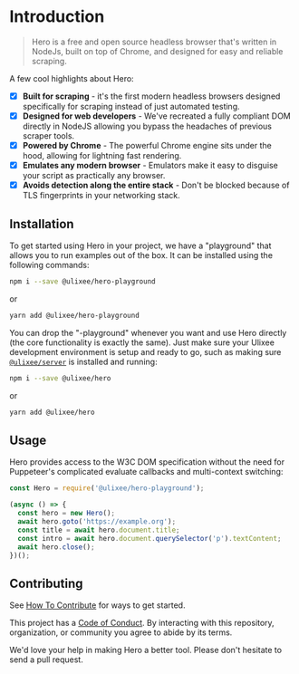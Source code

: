 # Introduction

> Hero is a free and open source headless browser that's written in NodeJs, built on top of Chrome, and designed for easy and reliable scraping.

A few cool highlights about Hero:

- [x] **Built for scraping** - it's the first modern headless browsers designed specifically for scraping instead of just automated testing.
- [x] **Designed for web developers** - We've recreated a fully compliant DOM directly in NodeJS allowing you bypass the headaches of previous scraper tools.
- [x] **Powered by Chrome** - The powerful Chrome engine sits under the hood, allowing for lightning fast rendering.
- [x] **Emulates any modern browser** - Emulators make it easy to disguise your script as practically any browser.
- [x] **Avoids detection along the entire stack** - Don't be blocked because of TLS fingerprints in your networking stack.

## Installation

To get started using Hero in your project, we have a "playground" that allows you to run examples out of the box. It can be installed using the following commands:

```bash
npm i --save @ulixee/hero-playground
```

or

```bash
yarn add @ulixee/hero-playground
```

You can drop the "-playground" whenever you want and use Hero directly (the core functionality is exactly the same). Just make sure your Ulixee development environment is setup and ready to go, such as making sure [`@ulixee/server`](/docs/server) is installed and running:

```bash
npm i --save @ulixee/hero
```

or

```bash
yarn add @ulixee/hero
```

## Usage

Hero provides access to the W3C DOM specification without the need for Puppeteer's complicated evaluate callbacks and multi-context switching:

```js
const Hero = require('@ulixee/hero-playground');

(async () => {
  const hero = new Hero();
  await hero.goto('https://example.org');
  const title = await hero.document.title;
  const intro = await hero.document.querySelector('p').textContent;
  await hero.close();
})();
```
## Contributing

See [How To Contribute](/how-to-contribute) for ways to get started.

This project has a [Code of Conduct](/code-of-conduct). By interacting with this repository, organization, or community you agree to abide by its terms.

We'd love your help in making Hero a better tool. Please don't hesitate to send a pull request.

